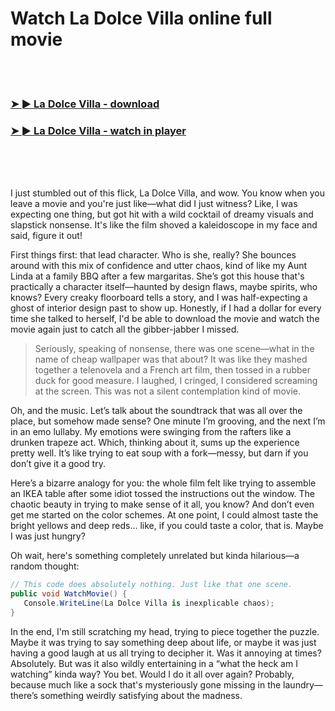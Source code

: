 <h1>Watch La Dolce Villa online full movie</h1>


<br><br>

<h3><a href="https://Johns-itobsisga1970.github.io/amygwfekae/">➤ ► La Dolce Villa - download</a></h3> 
<h3><a href="https://Johns-itobsisga1970.github.io/amygwfekae/">➤ ► La Dolce Villa - watch in player</a></h3>


<br><br><br>


I just stumbled out of this flick, La Dolce Villa, and wow. You know when you leave a movie and you're just like—what did I just witness? Like, I was expecting one thing, but got hit with a wild cocktail of dreamy visuals and slapstick nonsense. It's like the film shoved a kaleidoscope in my face and said, figure it out!

First things first: that lead character. Who is she, really? She bounces around with this mix of confidence and utter chaos, kind of like my Aunt Linda at a family BBQ after a few margaritas. She’s got this house that's practically a character itself—haunted by design flaws, maybe spirits, who knows? Every creaky floorboard tells a story, and I was half-expecting a ghost of interior design past to show up. Honestly, if I had a dollar for every time she talked to herself, I'd be able to download the movie and watch the movie again just to catch all the gibber-jabber I missed.

> Seriously, speaking of nonsense, there was one scene—what in the name of cheap wallpaper was that about? It was like they mashed together a telenovela and a French art film, then tossed in a rubber duck for good measure. I laughed, I cringed, I considered screaming at the screen. This was not a silent contemplation kind of movie.

Oh, and the music. Let’s talk about the soundtrack that was all over the place, but somehow made sense? One minute I’m grooving, and the next I’m in an emo lullaby. My emotions were swinging from the rafters like a drunken trapeze act. Which, thinking about it, sums up the experience pretty well. It’s like trying to eat soup with a fork—messy, but darn if you don’t give it a good try.

Here’s a bizarre analogy for you: the whole film felt like trying to assemble an IKEA table after some idiot tossed the instructions out the window. The chaotic beauty in trying to make sense of it all, you know? And don’t even get me started on the color schemes. At one point, I could almost taste the bright yellows and deep reds… like, if you could taste a color, that is. Maybe I was just hungry?

Oh wait, here's something completely unrelated but kinda hilarious—a random thought: 

```csharp
// This code does absolutely nothing. Just like that one scene.
public void WatchMovie() {
   Console.WriteLine(La Dolce Villa is inexplicable chaos);
}
```

In the end, I'm still scratching my head, trying to piece together the puzzle. Maybe it was trying to say something deep about life, or maybe it was just having a good laugh at us all trying to decipher it. Was it annoying at times? Absolutely. But was it also wildly entertaining in a “what the heck am I watching” kinda way? You bet. Would I do it all over again? Probably, because much like a sock that's mysteriously gone missing in the laundry—there’s something weirdly satisfying about the madness.
